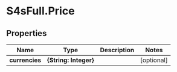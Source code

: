 # S4sFull.Price

## Properties
Name | Type | Description | Notes
------------ | ------------- | ------------- | -------------
**currencies** | **{String: Integer}** |  | [optional] 


